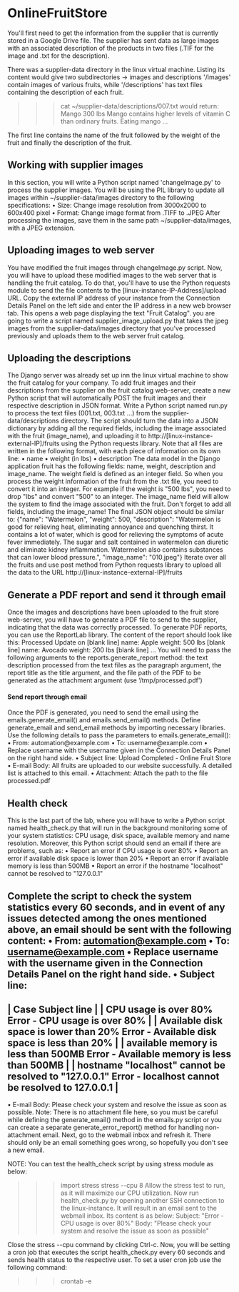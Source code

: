 <h1>OnlineFruitStore</h1>

You'll first need to get the information from the supplier that is currently stored in a Google Drive file.
The supplier has sent data as large images with an associated description of the products in two files
(.TIF for the image and .txt for the description).

There was a supplier-data directory in the linux virtual machine.
Listing its content would give two subdirectories -> images and descriptions
'/images' contain images of various fruits, while '/descriptions' has text files containing the description of each fruit.

>>> cat ~/supplier-data/descriptions/007.txt
would return:
    Mango
    300 lbs
    Mango contains higher levels of vitamin C than ordinary fruits. Eating mango ...

The first line contains the name of the fruit followed by the weight of the fruit and finally the description of the fruit.



<h2> Working with supplier images </h2>
In this section, you will write a Python script named 'changeImage.py' to process the supplier images.
You will be using the PIL library to update all images within ~/supplier-data/images directory to the following specifications:
•	Size: Change image resolution from 3000x2000 to 600x400 pixel
•	Format: Change image format from .TIFF to .JPEG
After processing the images, save them in the same path ~/supplier-data/images, with a JPEG extension.



<h2> Uploading images to web server </h2>
You have modified the fruit images through changeImage.py script. Now, you will have to upload these modified images to
the web server that is handling the fruit catalog. To do that, you'll have to use the Python requests module to send the
file contents to the [linux-instance-IP-Address]/upload URL.
Copy the external IP address of your instance from the Connection Details Panel on the left side and enter the IP address
in a new web browser tab. This opens a web page displaying the text "Fruit Catalog".
you are going to write a script named supplier_image_upload.py that takes the jpeg images from the supplier-data/images
directory that you've processed previously and uploads them to the web server fruit catalog.



<h2> Uploading the descriptions </h2>
The Django server was already set up inn the linux virtual machine to show the fruit catalog for your company.
To add fruit images and their descriptions from the supplier on the fruit catalog web-server, create a new Python script
that will automatically POST the fruit images and their respective description in JSON format.
Write a Python script named run.py to process the text files (001.txt, 003.txt ...) from the supplier-data/descriptions
directory. The script should turn the data into a JSON dictionary by adding all the required fields, including the image
associated with the fruit (image_name), and uploading it to http://[linux-instance-external-IP]/fruits using the Python
requests library.
Note that all files are written in the following format, with each piece of information on its own line:
•	name
•	weight (in lbs)
•	description
The data model in the Django application fruit has the following fields: name, weight, description and image_name.
The weight field is defined as an integer field. So when you process the weight information of the fruit from the
.txt file, you need to convert it into an integer. For example if the weight is "500 lbs", you need to drop "lbs" and
convert "500" to an integer.
The image_name field will allow the system to find the image associated with the fruit. Don't forget to add all fields,
including the image_name! The final JSON object should be similar to:
{"name": "Watermelon", "weight": 500, "description": "Watermelon is good for relieving heat, eliminating annoyance and
quenching thirst. It contains a lot of water, which is good for relieving the symptoms of acute fever immediately.
The sugar and salt contained in watermelon can diuretic and eliminate kidney inflammation. Watermelon also contains
substances that can lower blood pressure.", "image_name": "010.jpeg"}
Iterate over all the fruits and use post method from Python requests library to upload all the data to the URL
http://[linux-instance-external-IP]/fruits



<h2> Generate a PDF report and send it through email </h2>
Once the images and descriptions have been uploaded to the fruit store web-server, you will have to generate a PDF file
to send to the supplier, indicating that the data was correctly processed. To generate PDF reports, you can use the
ReportLab library. The content of the report should look like this:
Processed Update on <Today's date>
[blank line]
name: Apple
weight: 500 lbs
[blank line]
name: Avocado
weight: 200 lbs
[blank line]
...
You will need to pass the following arguments to the reports.generate_report method: the text description processed
from the text files as the paragraph argument, the report title as the title argument, and the file path of the PDF
to be generated as the attachment argument (use ‘/tmp/processed.pdf')

<h4> Send report through email </h4>
Once the PDF is generated, you need to send the email using the emails.generate_email() and emails.send_email() methods.
Define generate_email and send_email methods by importing necessary libraries.
Use the following details to pass the parameters to emails.generate_email():
•	From: automation@example.com
•	To: username@example.com
•	Replace username with the username given in the Connection Details Panel on the right hand side.
•	Subject line: Upload Completed - Online Fruit Store
•	E-mail Body: All fruits are uploaded to our website successfully. A detailed list is attached to this email.
•	Attachment: Attach the path to the file processed.pdf



<h2> Health check </h2>
This is the last part of the lab, where you will have to write a Python script named health_check.py that will run in
the background monitoring some of your system statistics: CPU usage, disk space, available memory and name resolution.
Moreover, this Python script should send an email if there are problems, such as:
•	Report an error if CPU usage is over 80%
•	Report an error if available disk space is lower than 20%
•	Report an error if available memory is less than 500MB
•	Report an error if the hostname "localhost" cannot be resolved to "127.0.0.1"

Complete the script to check the system statistics every 60 seconds, and in event of any issues detected among the ones
mentioned above, an email should be sent with the following content:
•	From: automation@example.com
•	To: username@example.com
•	Replace username with the username given in the Connection Details Panel on the right hand side.
•	Subject line:
------------------------------------------------------------------------------------------------------------------------------
| Case                                                                                          Subject line                                                                  |
| CPU usage is over 80%                                                             Error - CPU usage is over 80%                                    |
| Available disk space is lower than 20%                                    Error - Available disk space is less than 20%               |
| available memory is less than 500MB                                      Error - Available memory is less than 500MB              |
| hostname "localhost" cannot be resolved to "127.0.0.1"         Error - localhost cannot be resolved to 127.0.0.1        |
------------------------------------------------------------------------------------------------------------------------------
•	E-mail Body: Please check your system and resolve the issue as soon as possible.
Note: There is no attachment file here, so you must be careful while defining the generate_email() method in the
emails.py script or you can create a separate generate_error_report() method for handling non-attachment email.
Next, go to the webmail inbox and refresh it. There should only be an email something goes wrong, so hopefully you
don't see a new email.

NOTE: You can test the health_check script by using stress module as below:
>>> import stress
>>> stress --cpu 8
Allow the stress test to run, as it will maximize our CPU utilization. Now run health_check.py by opening another
SSH connection to the linux-instance.
It will result in an email sent to the webmail inbox. Its content is as below:
Subject: "Error - CPU usage is over 80%"
Body: "Please check your system and resolve the issue as soon as possible"

Close the stress --cpu command by clicking Ctrl-c.
Now, you will be setting a cron job that executes the script health_check.py every 60 seconds and sends health status to the respective user.
To set a user cron job use the following command:
>>> crontab -e
